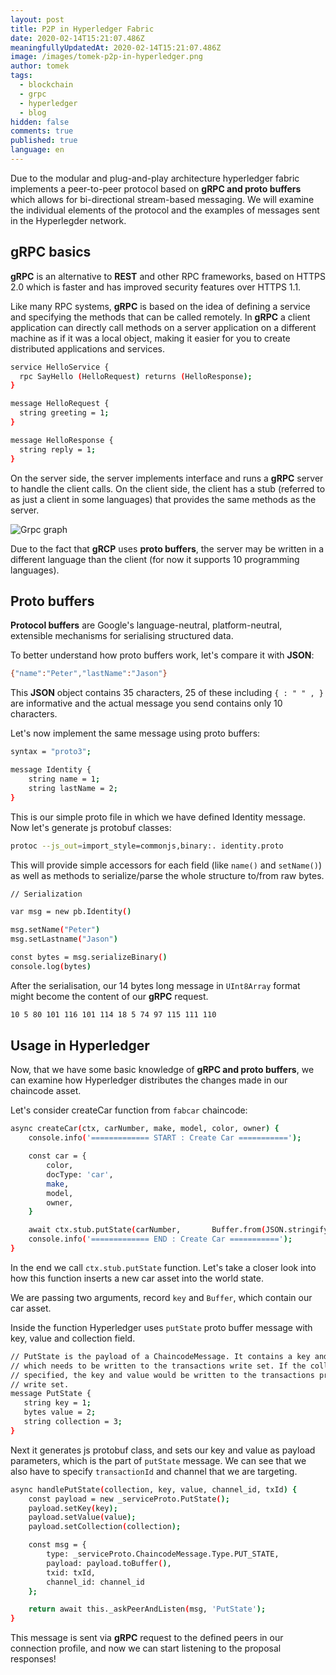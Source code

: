 ```yaml
---
layout: post
title: P2P in Hyperledger Fabric
date: 2020-02-14T15:21:07.486Z
meaningfullyUpdatedAt: 2020-02-14T15:21:07.486Z
image: /images/tomek-p2p-in-hyperledger.png
author: tomek
tags:
  - blockchain
  - grpc
  - hyperledger
  - blog
hidden: false
comments: true
published: true
language: en
---
```


Due to the modular and plug-and-play architecture hyperledger fabric implements a peer-to-peer protocol based on **gRPC and proto buffers** which allows for bi-directional stream-based messaging. We will examine the individual elements of the protocol and the examples of messages sent in the Hyperlegder network.

## gRPC basics ##

**gRPC** is an alternative to **REST** and other RPC frameworks, based on HTTPS 2.0 which is faster and has improved security features over HTTPS 1.1.

Like many RPC systems, **gRPC** is based on the idea of defining a service and specifying the methods that can be called remotely. In **gRPC** a client application can directly call methods on a server application on a different machine as if it was a local object, making it easier for you to create distributed applications and services.

```bash
service HelloService {
  rpc SayHello (HelloRequest) returns (HelloResponse);
}

message HelloRequest {
  string greeting = 1;
}

message HelloResponse {
  string reply = 1;
}
```

On the server side, the server implements interface and runs a **gRPC** server to handle the client calls. On the client side, the client has a stub (referred to as just a client in some languages) that provides the same methods as the server.

![Grpc graph](../../static/images/p2p-in-hyperledger-fabric/grcp-graph.png "")

Due to the fact that **gRCP** uses **proto buffers**, the server may be written in a different language than the client (for now it supports 10 programming languages).

## Proto buffers

**Protocol buffers** are Google's language-neutral, platform-neutral, extensible mechanisms for serialising structured data.

To better understand how proto buffers work, let's compare it with **JSON**:

```bash
{"name":"Peter","lastName":"Jason"}
```

This **JSON** object contains 35 characters, 25 of these including `{ : " " , }` are informative and the actual message you send contains only 10 characters.

Let's now implement the same message using proto buffers:

```bash
syntax = "proto3";

message Identity {
    string name = 1; 
    string lastName = 2;
}
```

This is our simple proto file in which we have defined Identity message. Now let's generate js protobuf classes:

```bash
protoc --js_out=import_style=commonjs,binary:. identity.proto
```

This will provide simple accessors for each field (like `name()` and `setName()`) as well as methods to serialize/parse the whole structure to/from raw bytes.

```bash
// Serialization

var msg = new pb.Identity()

msg.setName("Peter")
msg.setLastname("Jason")

const bytes = msg.serializeBinary()
console.log(bytes)
```

After the serialisation, our 14 bytes long message in `UInt8Array` format might become the content of our **gRPC** request.

```bash
10 5 80 101 116 101 114 18 5 74 97 115 111 110
```

## Usage in Hyperledger

Now, that we have some basic knowledge of **gRPC and proto buffers**, we can examine how Hyperledger distributes the changes made in our chaincode asset.

Let's consider createCar function from `fabcar` chaincode:

```bash
async createCar(ctx, carNumber, make, model, color, owner) {
    console.info('============= START : Create Car ===========');

    const car = {
        color,
        docType: 'car',
        make,
        model,
        owner,
    }

    await ctx.stub.putState(carNumber,       Buffer.from(JSON.stringify(car)));
    console.info('============= END : Create Car ===========');
}
```

In the end we call `ctx.stub.putState` function. Let's take a closer look into how this function inserts a new car asset into the world state.

We are passing two arguments, record `key` and `Buffer`, which contain our car asset.

Inside the function Hyperledger uses `putState` proto buffer message with key, value and collection field.

```bash
// PutState is the payload of a ChaincodeMessage. It contains a key and value
// which needs to be written to the transactions write set. If the collection is
// specified, the key and value would be written to the transactions private
// write set.
message PutState {
   string key = 1;
   bytes value = 2;
   string collection = 3;
}
```

Next it generates js protobuf class, and sets our key and value as payload parameters, which is the part of `putState` message. We can see that we also have to specify `transactionId` and channel that we are targeting.

```bash
async handlePutState(collection, key, value, channel_id, txId) {
    const payload = new _serviceProto.PutState();
    payload.setKey(key);
    payload.setValue(value);
    payload.setCollection(collection);

    const msg = {
        type: _serviceProto.ChaincodeMessage.Type.PUT_STATE,
        payload: payload.toBuffer(),
        txid: txId,
        channel_id: channel_id
    };

    return await this._askPeerAndListen(msg, 'PutState');
}  
```

This message is sent via **gRPC** request to the defined peers in our connection profile, and now we can start listening to the proposal responses!
